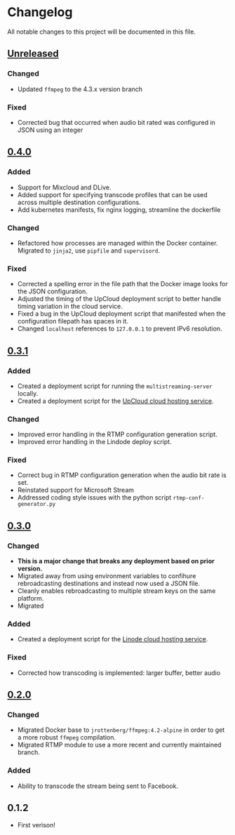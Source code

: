 # Changelog
All notable changes to this project will be documented in this file.

## [Unreleased]

### Changed
* Updated `ffmpeg` to the 4.3.x version branch

### Fixed
* Corrected bug that occurred when audio bit rated was configured in JSON using an integer

## [0.4.0]
### Added
* Support for Mixcloud and DLive.
* Added support for specifying transcode profiles that can be used across multiple destination configurations.
* Add kubernetes manifests, fix nginx logging, streamline the dockerfile

### Changed
* Refactored how processes are managed within the Docker container. Migrated to `jinja2`, use `pipfile` and `supervisord`.

### Fixed
* Corrected a spelling error in the file path that the Docker image looks for the JSON configuration.
* Adjusted the timing of the UpCloud deployment script to better handle timing variation in the cloud service.
* Fixed a bug in the UpCloud deployment script that manifested when the configuration filepath has spaces in it.
* Changed `localhost` references to `127.0.0.1` to prevent IPv6 resolution. 

## [0.3.1]
### Added
* Created a deployment script for running the `multistreaming-server` locally.
* Created a deployment script for the [UpCloud cloud hosting service](https://upcloud.com/signup/?promo=A2CVWA).

### Changed
* Improved error handling in the RTMP configuration generation script.
* Improved error handling in the Lindode deploy script.

### Fixed
* Correct bug in RTMP configuration generation when the audio bit rate is set.
* Reinstated support for Microsoft Stream
* Addressed coding style issues with the python script `rtmp-conf-generator.py`

## [0.3.0]
### Changed
* **This is a major change that breaks any deployment based on prior version.**
* Migrated away from using environment variables to confihure rebroadcasting destinations and instead now used a JSON file.
* Cleanly enables rebroadcasting to multiple stream keys on the same platform.
* Migrated

### Added
* Created a deployment script for the [Linode cloud hosting service](https://www.linode.com/?r=37246e0d6a6198293308e698647804fbfe02845e).

### Fixed
* Corrected how transcoding is implemented: larger buffer, better audio

## [0.2.0]
### Changed
* Migrated Docker base to `jrottenberg/ffmpeg:4.2-alpine` in order to get a more robust `ffmpeg` compilation.
* Migrated RTMP module to use a more recent and currently maintained branch.

### Added
* Ability to transcode the stream being sent to Facebook.

## 0.1.2
* First verison!


[Unreleased]: https://github.com/michaelkamprath/multi-service-rtmp-broadcaster/compare/v0.4.0...HEAD
[0.4.0]: https://github.com/michaelkamprath/multi-service-rtmp-broadcaster/compare/v0.3.1...v0.4.0
[0.3.1]: https://github.com/michaelkamprath/multi-service-rtmp-broadcaster/compare/v0.3.0...v0.3.1
[0.3.0]: https://github.com/michaelkamprath/multi-service-rtmp-broadcaster/compare/v0.2.0...v0.3.0
[0.2.0]: https://github.com/michaelkamprath/multi-service-rtmp-broadcaster/compare/v0.1.2...v0.2.0
